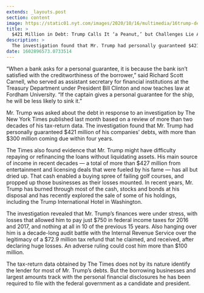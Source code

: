 ```yaml
--- 
extends: _layouts.post 
section: content 
image: https://static01.nyt.com/images/2020/10/16/multimedia/16trump-debt-1/16trump-debt-1-facebookJumbo.jpg 
title: > 
  $421 Million in Debt: Trump Calls It ‘a Peanut,’ but Challenges Lie Ahead 
description: > 
  The investigation found that Mr. Trump had personally guaranteed $421 million of his companies’ debts, with more than $300 million coming due within four years.The Times also found evidence that Mr. Trump might have difficulty repaying or refinancing the loans without liquidating assets.That cash enabled a buying spree of failing golf courses, and propped up those businesses as their losses mounted.In recent years, Mr. Trump has burned through most of the cash, stocks and bonds at his disposal and has recently explored the sale of some of his holdings, including the Trump International Hotel in Washington.The tax-return data obtained by The Times does not by its nature identify the lender for most of Mr. Trump’s debts. 
date: 1602896573.0733514 
--- 
```

“When a bank asks for a personal guarantee, it is because the bank isn’t satisfied with the creditworthiness of the borrower,” said Richard Scott Carnell, who served as assistant secretary for financial institutions at the Treasury Department under President Bill Clinton and now teaches law at Fordham University. “If the captain gives a personal guarantee for the ship, he will be less likely to sink it.”

Mr. Trump was asked about the debt in response to an investigation by The New York Times published last month based on a review of more than two decades of his tax-return data. The investigation found that Mr. Trump had personally guaranteed $421 million of his companies’ debts, with more than $300 million coming due within four years.

The Times also found evidence that Mr. Trump might have difficulty repaying or refinancing the loans without liquidating assets. His main source of income in recent decades — a total of more than $427 million from entertainment and licensing deals that were fueled by his fame — has all but dried up. That cash enabled a buying spree of failing golf courses, and propped up those businesses as their losses mounted. In recent years, Mr. Trump has burned through most of the cash, stocks and bonds at his disposal and has recently explored the sale of some of his holdings, including the Trump International Hotel in Washington.

The investigation revealed that Mr. Trump’s finances were under stress, with losses that allowed him to pay just $750 in federal income taxes for 2016 and 2017, and nothing at all in 10 of the previous 15 years. Also hanging over him is a decade-long audit battle with the Internal Revenue Service over the legitimacy of a $72.9 million tax refund that he claimed, and received, after declaring huge losses. An adverse ruling could cost him more than $100 million.

The tax-return data obtained by The Times does not by its nature identify the lender for most of Mr. Trump’s debts. But the borrowing businesses and largest amounts track with the personal financial disclosures he has been required to file with the federal government as a candidate and president.